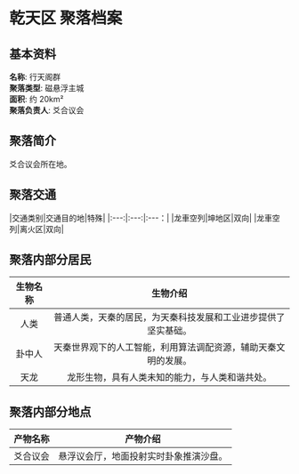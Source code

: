 # 乾天区 聚落档案

## 基本资料

**名称**: 行天阁群  
**聚落类型**: 磁悬浮主城  
**面积**: 约 20km²  
**聚落负责人**: 爻合议会  

## 聚落简介

爻合议会所在地。

## 聚落交通
|交通类别|交通目的地|特殊|
|:---:|:---:|:---：|
|龙車空列|坤地区|双向|
|龙車空列|离火区|双向|

## 聚落内部分居民

|生物名称|生物介绍|
|:---:|:---:|
|人类|普通人类，天秦的居民，为天秦科技发展和工业进步提供了坚实基础。|
|卦中人|天秦世界观下的人工智能，利用算法调配资源，辅助天秦文明的发展。|
|天龙|龙形生物，具有人类未知的能力，与人类和谐共处。|

## 聚落内部分地点

|产物名称|产物介绍|
|:---:|:---:|
|爻合议会|悬浮议会厅，地面投射实时卦象推演沙盘。|
